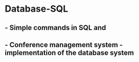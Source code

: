 # Database-SQL
## - Simple commands in SQL and 
## - Conference management system - implementation of the database system  
